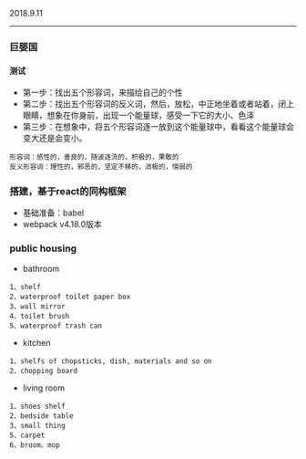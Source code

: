 
2018.9.11

------

### 巨婴国

#### 测试

* 第一步：找出五个形容词，来描绘自己的个性
* 第二步：找出五个形容词的反义词，然后，放松，中正地坐着或者站着，闭上眼睛，想象在你身前，出现一个能量球，感受一下它的大小、色泽
* 第三步：在想象中，将五个形容词逐一放到这个能量球中，看看这个能量球会变大还是会变小。

```
形容词：感性的，善良的，随波逐流的，积极的，果敢的
反义形容词：理性的，邪恶的，坚定不移的，消极的，懦弱的
```


### 搭建，基于react的同构框架

* 基础准备：babel
* webpack v4.18.0版本

### public housing

* bathroom
```
1、shelf
2、waterproof toilet paper box
3、wall mirror
4、toilet brush
5、waterproof trash can
```

* kitchen
```
1、shelfs of chopsticks, dish, materials and so on
2、chopping board
```

* living room
```
1、shoes shelf
2、bedside table
3、small thing
5、carpet
6、broom、mop
```